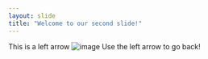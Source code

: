 ```yaml
---
layout: slide
title: "Welcome to our second slide!"
---
```

This is a left arrow ![image](https://user-images.githubusercontent.com/77810573/122651300-d3ae0f80-d12f-11eb-9e7b-48759b41c217.png)
Use the left arrow to go back!
